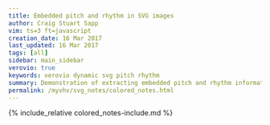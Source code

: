 ```yaml
---
title: Embedded pitch and rhythm in SVG images
author: Craig Stuart Sapp
vim: ts=3 ft=javascript
creation_date: 16 Mar 2017
last_updated: 16 Mar 2017
tags: [all]
sidebar: main_sidebar
verovio: true
keywords: verovio dynamic svg pitch rhythm
summary: Demonstration of extracting embedded pitch and rhythm information from SVG images.
permalink: /myvhv/svg_notes/colored_notes.html
---
```


{% include_relative colored_notes-include.md %}



